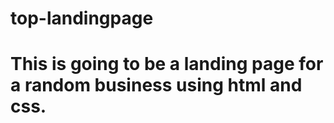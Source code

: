 # top-landingpage
#
# This is going to be a landing page for a random business using html and css.
#
#